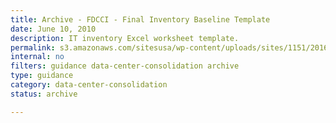 ```yaml
---
title: Archive - FDCCI - Final Inventory Baseline Template
date: June 10, 2010
description: IT inventory Excel worksheet template.
permalink: s3.amazonaws.com/sitesusa/wp-content/uploads/sites/1151/2016/11/FDCCI-Final-Inventory-Baseline-Template.xls
internal: no
filters: guidance data-center-consolidation archive
type: guidance
category: data-center-consolidation
status: archive

---
```


